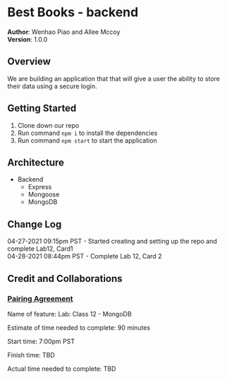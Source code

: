 # Best Books - backend

**Author**: Wenhao Piao and Allee Mccoy  
**Version**: 1.0.0

## Overview

We are building an application that that will give a user the ability to store their data using a secure login.

## Getting Started

1. Clone down our repo
2. Run command `npm i` to install the dependencies
3. Run command `npm start` to start the application

## Architecture

- Backend
  - Express
  - Mongoose
  - MongoDB

## Change Log

04-27-2021 09:15pm PST - Started creating and setting up the repo and complete Lab12, Card1  
04-28-2021 08:44pm PST - Complete Lab 12, Card 2

<!-- Keep up to date with time stamps -->

## Credit and Collaborations

### [Pairing Agreement](https://docs.google.com/document/d/1znu6MTM9vm8T0q_IETf-pIXuF1g-FETS-rX1Za4kqm8/edit)

Name of feature: Lab: Class 12 - MongoDB

Estimate of time needed to complete: 90 minutes

Start time: 7:00pm PST

Finish time: TBD

Actual time needed to complete: TBD
